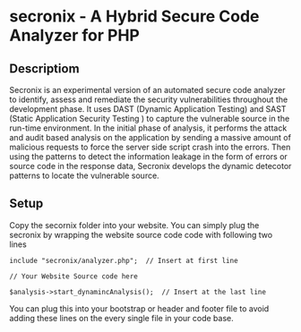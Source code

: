 # secronix - A Hybrid Secure Code Analyzer for PHP 

## Descriptiom
Secronix is an experimental version of an automated secure code analyzer to identify, assess and remediate the security vulnerabilities throughout the development phase. It uses DAST (Dynamic Application Testing) and SAST (Static Application Security Testing ) to capture the vulnerable source in the run-time environment. In the initial phase of analysis, it performs the attack and audit based analysis on the application by sending a massive amount of malicious requests to force the server side script crash into the errors. Then using the patterns to detect the information leakage in the form of errors or source code in the response data, Secronix develops the dynamic detecotor patterns to locate the vulnerable source. 

## Setup
Copy the secornix folder into your website. You can simply plug the secronix by wrapping the website source code code with following two lines 

```
include "secronix/analyzer.php";  // Insert at first line 

// Your Website Source code here 

$analysis->start_dynamincAnalysis();  // Insert at the last line 

```  

You can plug this into your bootstrap or header and footer file to avoid adding these lines on the every single file in your code base. 

